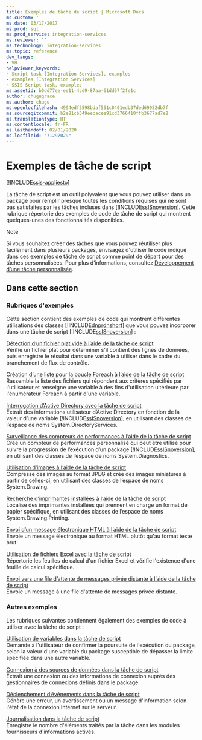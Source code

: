 ```yaml
---
title: Exemples de tâche de script | Microsoft Docs
ms.custom: ''
ms.date: 03/17/2017
ms.prod: sql
ms.prod_service: integration-services
ms.reviewer: ''
ms.technology: integration-services
ms.topic: reference
dev_langs:
- VB
helpviewer_keywords:
- Script task [Integration Services], examples
- examples [Integration Services]
- SSIS Script task, examples
ms.assetid: b0dd77ee-ee11-4cd9-87aa-61dd67f2fe1c
author: chugugrace
ms.author: chugu
ms.openlocfilehash: 4994edf3598bdaf551c0401edb37ded69952db7f
ms.sourcegitcommit: b2e81cb349eecacee91cd3766410ffb3677ad7e2
ms.translationtype: HT
ms.contentlocale: fr-FR
ms.lasthandoff: 02/01/2020
ms.locfileid: "71297029"
---
```

# <a name="script-task-examples"></a>Exemples de tâche de script

[!INCLUDE[ssis-appliesto](../../includes/ssis-appliesto-ssvrpluslinux-asdb-asdw-xxx.md)]


  La tâche de script est un outil polyvalent que vous pouvez utiliser dans un package pour remplir presque toutes les conditions requises qui ne sont pas satisfaites par les tâches incluses dans [!INCLUDE[ssISnoversion](../../includes/ssisnoversion-md.md)]. Cette rubrique répertorie des exemples de code de tâche de script qui montrent quelques-unes des fonctionnalités disponibles.  
  
> [!NOTE]  
>  Si vous souhaitez créer des tâches que vous pouvez réutiliser plus facilement dans plusieurs packages, envisagez d'utiliser le code indiqué dans ces exemples de tâche de script comme point de départ pour des tâches personnalisées. Pour plus d’informations, consultez [Développement d’une tâche personnalisée](../../integration-services/extending-packages-custom-objects/task/developing-a-custom-task.md).  
  
## <a name="in-this-section"></a>Dans cette section  
  
### <a name="example-topics"></a>Rubriques d'exemples  
 Cette section contient des exemples de code qui montrent différentes utilisations des classes [!INCLUDE[dnprdnshort](../../includes/dnprdnshort-md.md)] que vous pouvez incorporer dans une tâche de script [!INCLUDE[ssISnoversion](../../includes/ssisnoversion-md.md)] :  
  
 [Détection d’un fichier plat vide à l’aide de la tâche de script](../../integration-services/extending-packages-scripting-task-examples/detecting-an-empty-flat-file-with-the-script-task.md)  
 Vérifie un fichier plat pour déterminer s'il contient des lignes de données, puis enregistre le résultat dans une variable à utiliser dans le cadre du branchement de flux de contrôle.  
  
 [Création d’une liste pour la boucle Foreach à l’aide de la tâche de script](../../integration-services/extending-packages-scripting-task-examples/gathering-a-list-for-the-foreach-loop-with-the-script-task.md)  
 Rassemble la liste des fichiers qui répondent aux critères spécifiés par l'utilisateur et renseigne une variable à des fins d'utilisation ultérieure par l'énumérateur Foreach à partir d'une variable.  
  
 [Interrogation d’Active Directory avec la tâche de script](../../integration-services/extending-packages-scripting-task-examples/querying-the-active-directory-with-the-script-task.md)  
 Extrait des informations utilisateur d’Active Directory en fonction de la valeur d’une variable [!INCLUDE[ssISnoversion](../../includes/ssisnoversion-md.md)], en utilisant des classes de l’espace de noms System.DirectoryServices.  
  
 [Surveillance des compteurs de performances à l’aide de la tâche de script](../../integration-services/extending-packages-scripting-task-examples/monitoring-performance-counters-with-the-script-task.md)  
 Crée un compteur de performances personnalisé qui peut être utilisé pour suivre la progression de l’exécution d’un package [!INCLUDE[ssISnoversion](../../includes/ssisnoversion-md.md)], en utilisant des classes de l’espace de noms System.Diagnostics.  
  
 [Utilisation d’images à l’aide de la tâche de script](../../integration-services/extending-packages-scripting-task-examples/working-with-images-with-the-script-task.md)  
 Compresse des images au format JPEG et crée des images miniatures à partir de celles-ci, en utilisant des classes de l’espace de noms System.Drawing.  
  
 [Recherche d’imprimantes installées à l’aide de la tâche de script](../../integration-services/extending-packages-scripting-task-examples/finding-installed-printers-with-the-script-task.md)  
 Localise des imprimantes installées qui prennent en charge un format de papier spécifique, en utilisant des classes de l’espace de noms System.Drawing.Printing.  
  
 [Envoi d’un message électronique HTML à l’aide de la tâche de script](../../integration-services/extending-packages-scripting-task-examples/sending-an-html-mail-message-with-the-script-task.md)  
 Envoie un message électronique au format HTML plutôt qu'au format texte brut.  
  
 [Utilisation de fichiers Excel avec la tâche de script](../../integration-services/extending-packages-scripting-task-examples/working-with-excel-files-with-the-script-task.md)  
 Répertorie les feuilles de calcul d'un fichier Excel et vérifie l'existence d'une feuille de calcul spécifique.  
  
 [Envoi vers une file d’attente de messages privée distante à l’aide de la tâche de script](../../integration-services/extending-packages-scripting-task-examples/sending-to-a-remote-private-message-queue-with-the-script-task.md)  
 Envoie un message à une file d'attente de messages privée distante.  
  
### <a name="other-examples"></a>Autres exemples  
 Les rubriques suivantes contiennent également des exemples de code à utiliser avec la tâche de script :  
  
 [Utilisation de variables dans la tâche de script](../../integration-services/extending-packages-scripting/task/using-variables-in-the-script-task.md)  
 Demande à l'utilisateur de confirmer la poursuite de l'exécution du package, selon la valeur d'une variable du package susceptible de dépasser la limite spécifiée dans une autre variable.  
  
 [Connexion à des sources de données dans la tâche de script](../../integration-services/extending-packages-scripting/task/connecting-to-data-sources-in-the-script-task.md)  
 Extrait une connexion ou des informations de connexion auprès des gestionnaires de connexions définis dans le package.  
  
 [Déclenchement d’événements dans la tâche de script](../../integration-services/extending-packages-scripting/task/raising-events-in-the-script-task.md)  
 Génère une erreur, un avertissement ou un message d'information selon l'état de la connexion Internet sur le serveur.  
  
 [Journalisation dans la tâche de script](../../integration-services/extending-packages-scripting/task/logging-in-the-script-task.md)  
 Enregistre le nombre d'éléments traités par la tâche dans les modules fournisseurs d'informations activés.  
  
  
